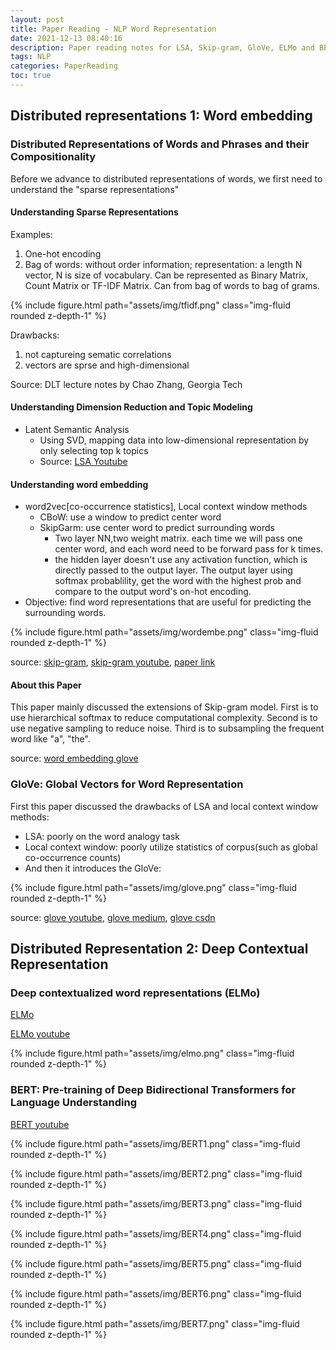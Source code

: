 ```yaml
---
layout: post
title: Paper Reading - NLP Word Representation
date: 2021-12-13 08:40:16
description: Paper reading notes for LSA, Skip-gram, GloVe, ELMo and BERT.
tags: NLP
categories: PaperReading
toc: true
---
```


## Distributed representations 1: Word embedding

### Distributed Representations of Words and Phrases and their Compositionality

Before we advance to distributed representations of words, we first need to understand the "sparse representations"

#### Understanding Sparse Representations

Examples:

1. One-hot encoding
2. Bag of words: without order information; representation: a length N vector, N is size of vocabulary. Can be represented as Binary Matrix, Count Matrix or TF-IDF Matrix. Can from bag of words to bag of grams.

{% include figure.html path="assets/img/tfidf.png" class="img-fluid rounded z-depth-1" %}

Drawbacks:

1. not captureing sematic correlations
2. vectors are sprse and high-dimensional

Source: DLT lecture notes by Chao Zhang, Georgia Tech

#### Understanding Dimension Reduction and Topic Modeling

- Latent Semantic Analysis
  - Using SVD, mapping data into low-dimensional representation by only selecting top k topics
  - Source: [LSA Youtube](https://www.youtube.com/playlist?list=PLroeQp1c-t3qwyrsq66tBxfR6iX6kSslt)

#### Understanding word embedding

- word2vec[co-occurrence statistics], Local context window methods
  - CBoW: use a window to predict center word
  - SkipGarm: use center word to predict surrounding words
    - Two layer NN,two weight matrix. each time we will pass one center word, and each word need to be forward pass for k times.
    - the hidden layer doesn't use any activation function, which is directly passed to the output layer. The output layer using softmax probablility, get the word with the highest prob and compare to the output word's on-hot encoding.
- Objective: find word representations that are useful for predicting the surrounding words.

{% include figure.html path="assets/img/wordembe.png" class="img-fluid rounded z-depth-1" %}

source: [skip-gram](https://towardsdatascience.com/skip-gram-nlp-context-words-prediction-algorithm-5bbf34f84e0c), [skip-gram youtube](https://www.youtube.com/watch?v=pOqz6KuvLV8), [paper link](https://arxiv.org/pdf/1301.3781.pdf)

#### About this Paper

This paper mainly discussed the extensions of Skip-gram model. First is to use hierarchical softmax to reduce computational complexity. Second is to use negative sampling to reduce noise. Third is to subsampling the frequent word like "a", "the".

source: [word embedding glove](https://jonathan-hui.medium.com/nlp-word-embedding-glove-5e7f523999f6)

### GloVe: Global Vectors for Word Representation

First this paper discussed the drawbacks of LSA and local context window methods:

- LSA: poorly on the word analogy task
- Local context window: poorly utilize statistics of corpus(such as global co-occurrence counts)
- And then it introduces the GloVe:

{% include figure.html path="assets/img/glove.png" class="img-fluid rounded z-depth-1" %}

source: [glove youtube](https://www.youtube.com/watch?v=QoUYlxl1RGI), [glove medium](https://jonathan-hui.medium.com/nlp-word-embedding-glove-5e7f523999f6), [glove csdn](https://blog.csdn.net/coderTC/article/details/73864097)

## Distributed Representation 2: Deep Contextual Representation

### Deep contextualized word representations (ELMo)

[ELMo](https://www.analyticsvidhya.com/blog/2019/03/learn-to-use-elmo-to-extract-features-from-text/)

[ELMo youtube](https://www.youtube.com/watch?v=YZerhaFMPTw&t=366s)

{% include figure.html path="assets/img/elmo.png" class="img-fluid rounded z-depth-1" %}

### BERT: Pre-training of Deep Bidirectional Transformers for Language Understanding

[BERT youtube](https://www.youtube.com/watch?v=xI0HHN5XKDo)

{% include figure.html path="assets/img/BERT1.png" class="img-fluid rounded z-depth-1" %}

{% include figure.html path="assets/img/BERT2.png" class="img-fluid rounded z-depth-1" %}

{% include figure.html path="assets/img/BERT3.png" class="img-fluid rounded z-depth-1" %}

{% include figure.html path="assets/img/BERT4.png" class="img-fluid rounded z-depth-1" %}

{% include figure.html path="assets/img/BERT5.png" class="img-fluid rounded z-depth-1" %}

{% include figure.html path="assets/img/BERT6.png" class="img-fluid rounded z-depth-1" %}

{% include figure.html path="assets/img/BERT7.png" class="img-fluid rounded z-depth-1" %}
